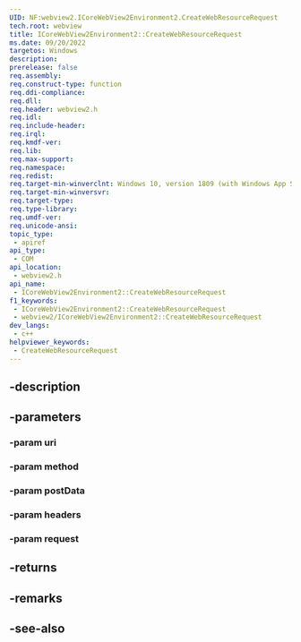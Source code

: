```yaml
---
UID: NF:webview2.ICoreWebView2Environment2.CreateWebResourceRequest
tech.root: webview
title: ICoreWebView2Environment2::CreateWebResourceRequest
ms.date: 09/20/2022
targetos: Windows
description: 
prerelease: false
req.assembly: 
req.construct-type: function
req.ddi-compliance: 
req.dll: 
req.header: webview2.h
req.idl: 
req.include-header: 
req.irql: 
req.kmdf-ver: 
req.lib: 
req.max-support: 
req.namespace: 
req.redist: 
req.target-min-winverclnt: Windows 10, version 1809 (with Windows App SDK 1.1 or later)
req.target-min-winversvr: 
req.target-type: 
req.type-library: 
req.umdf-ver: 
req.unicode-ansi: 
topic_type:
 - apiref
api_type:
 - COM
api_location:
 - webview2.h
api_name:
 - ICoreWebView2Environment2::CreateWebResourceRequest
f1_keywords:
 - ICoreWebView2Environment2::CreateWebResourceRequest
 - webview2/ICoreWebView2Environment2::CreateWebResourceRequest
dev_langs:
 - c++
helpviewer_keywords:
 - CreateWebResourceRequest
---
```


## -description

## -parameters

### -param uri

### -param method

### -param postData

### -param headers

### -param request

## -returns

## -remarks

## -see-also

